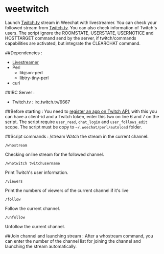 # weetwitch
Launch [Twitch.tv](http://twitch.tv) stream in Weechat with livestreamer. You can check your followed stream from [Twitch.tv](http://twitch.tv). You can also check information of Twitch's users. The script ignore the ROOMSTATE, USERSTATE, USERNOTICE and HOSTTARGET command send by the server, if twitch/commands capabilities are activated, but integrate the CLEARCHAT command.

##Dependencies :
* [Livestreamer](http://livestreamer.tanuki.se/)
* Perl
   * libjson-perl
   * libtry-tiny-perl
* curl

##IRC Server :
* Twitch.tv : irc.twitch.tv/6667

##Before starting :
You need to [register an app on Twitch API](https://www.twitch.tv/kraken/oauth2/clients/new), with this you can have a client-id and a Twitch token, enter this two on line 6 and 7 on the script. The script require `user_read`, `chat_login` and `user_follows_edit` scope. The script must be copy to `~/.weechat/perl/autoload` folder.

##Script commands :
    /stream
Watch the stream in the current channel.

    /whostream
Checking online stream for the followed channel.

    /whotwitch twitchusername
Print Twitch's user information.

    /viewers
Print the numbers of viewers of the current channel if it's live 

    /follow
Follow the current channel.

    /unfollow
Unfollow the current channel.

##Join channel and launching stream :
After a whostream command, you can enter the number of the channel list for joining the channel and launching the stream automatically.
